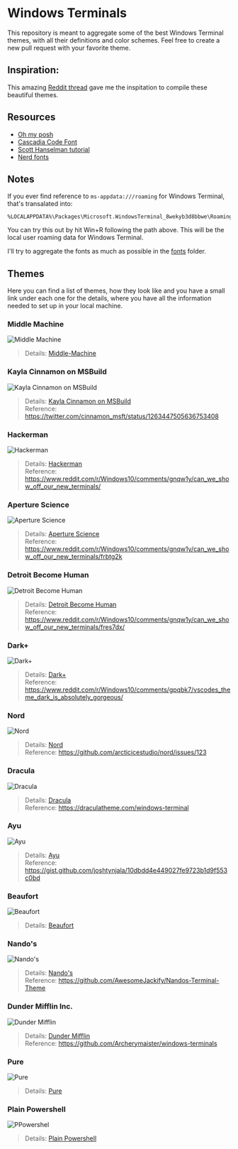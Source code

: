 # Windows Terminals

This repository is meant to aggregate some of the best Windows Terminal themes, with all their definitions and color schemes. Feel free to create a new pull request with your favorite theme.

## Inspiration:

This amazing [Reddit thread](https://www.reddit.com/r/Windows10/comments/gnqw1y/can_we_show_off_our_new_terminals/) gave me the inspitation to compile these beautiful themes.

## Resources

- [Oh my posh](https://github.com/JanDeDobbeleer/oh-my-posh)
- [Cascadia Code Font](https://docs.microsoft.com/en-us/windows/terminal/cascadia-code)
- [Scott Hanselman tutorial](https://www.hanselman.com/blog/HowToMakeAPrettyPromptInWindowsTerminalWithPowerlineNerdFontsCascadiaCodeWSLAndOhmyposh.aspx)
- [Nerd fonts](https://github.com/ryanoasis/nerd-fonts/)

## Notes

If you ever find reference to `ms-appdata:///roaming` for Windows Terminal, that's transalated into:

```shell
%LOCALAPPDATA%\Packages\Microsoft.WindowsTerminal_8wekyb3d8bbwe\RoamingState
```

You can try this out by hit Win+R following the path above. This will be the local user roaming data for Windows Terminal.

I'll try to aggregate the fonts as much as possible in the [fonts](fonts/) folder.

## Themes

Here you can find a list of themes, how they look like and you have a small link under each one for the details, where you have all the information needed to set up in your local machine.

### Middle Machine

![Middle Machine](images/middle-machine.png)

> Details: [Middle-Machine](Middle-Machine.md)

### Kayla Cinnamon on MSBuild

![Kayla Cinnamon on MSBuild](images/1.png)

> Details: [Kayla Cinnamon on MSBuild](kayla-cinnamon-on-msbuild.md)  
> Reference: https://twitter.com/cinnamon_msft/status/1263447505636753408

### Hackerman

![Hackerman](images/erzx78vez1051.png)

> Details: [Hackerman](hackerman.md)  
> Reference: https://www.reddit.com/r/Windows10/comments/gnqw1y/can_we_show_off_our_new_terminals/

### Aperture Science

![Aperture Science](images/PlL8Zhx.png)

> Details: [Aperture Science](Aperture-Science.md)  
> Reference: https://www.reddit.com/r/Windows10/comments/gnqw1y/can_we_show_off_our_new_terminals/frbtg2k

### Detroit Become Human

![Detroit Become Human](images/Hihf1pU.png)

> Details: [Detroit Become Human](detroit-become-human.md)  
> Reference: https://www.reddit.com/r/Windows10/comments/gnqw1y/can_we_show_off_our_new_terminals/fres7dx/

### Dark+

![Dark+](images/zaptgahdzp051.png)

> Details: [Dark+](dark-plus.md)  
> Reference: https://www.reddit.com/r/Windows10/comments/gpqbk7/vscodes_theme_dark_is_absolutely_gorgeous/

### Nord

![Nord](images/nord_terminal_theme.png)

> Details: [Nord](nord.md)  
> Reference: https://github.com/arcticicestudio/nord/issues/123

### Dracula

![Dracula](images/dracula.png)

> Details: [Dracula](dracula.md)  
> Reference: https://draculatheme.com/windows-terminal

### Ayu

![Ayu](images/AyuMirage.png)

> Details: [Ayu](ayu.md)  
> Reference: https://gist.github.com/joshtynjala/10dbdd4e449027fe9723b1d9f553c0bd

### Beaufort

![Beaufort](images/beaufort_preview.png)

> Details: [Beaufort](beaufort.md)

### Nando's

![Nando's](images/nandos.png)

> Details: [Nando's](nandos.md)  
> Reference: https://github.com/AwesomeJackify/Nandos-Terminal-Theme

### Dunder Mifflin Inc.

![Dunder Mifflin](images/dunder-mifflin.png)

> Details: [Dunder Mifflin](dunder-mifflin.md)  
> Reference: https://github.com/Archerymaister/windows-terminals

### Pure

![Pure](images/pure-2.png)

> Details: [Pure](pure.md)


### Plain Powershell

![PPowershel](images/PPowershell.png)

> Details: [Plain Powershell](PPowershell.md)
